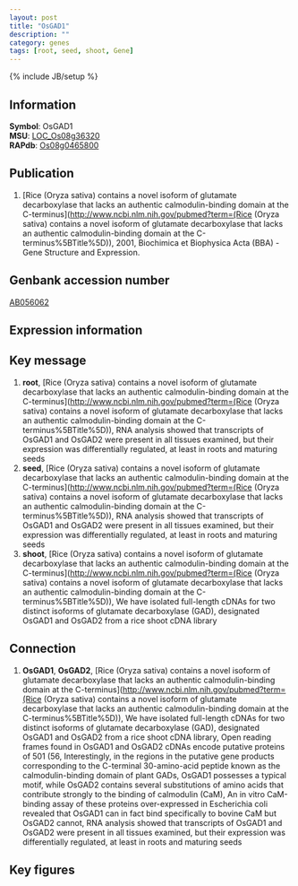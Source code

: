 ```yaml
---
layout: post
title: "OsGAD1"
description: ""
category: genes
tags: [root, seed, shoot, Gene]
---
```

{% include JB/setup %}

## Information
__Symbol__: OsGAD1  
__MSU__: [LOC_Os08g36320](http://rice.plantbiology.msu.edu/cgi-bin/ORF_infopage.cgi?orf=LOC_Os08g36320)  
__RAPdb__: [Os08g0465800](http://rapdb.dna.affrc.go.jp/viewer/gbrowse_details/irgsp1?name=Os08g0465800)  

## Publication
1. [Rice (Oryza sativa) contains a novel isoform of glutamate decarboxylase that lacks an authentic calmodulin-binding domain at the C-terminus](http://www.ncbi.nlm.nih.gov/pubmed?term=(Rice (Oryza sativa) contains a novel isoform of glutamate decarboxylase that lacks an authentic calmodulin-binding domain at the C-terminus%5BTitle%5D)), 2001, Biochimica et Biophysica Acta (BBA) - Gene Structure and Expression.

## Genbank accession number
[AB056062](http://www.ncbi.nlm.nih.gov/nuccore/AB056062)

## Expression information

## Key message
1. __root__, [Rice (Oryza sativa) contains a novel isoform of glutamate decarboxylase that lacks an authentic calmodulin-binding domain at the C-terminus](http://www.ncbi.nlm.nih.gov/pubmed?term=(Rice (Oryza sativa) contains a novel isoform of glutamate decarboxylase that lacks an authentic calmodulin-binding domain at the C-terminus%5BTitle%5D)),  RNA analysis showed that transcripts of OsGAD1 and OsGAD2 were present in all tissues examined, but their expression was differentially regulated, at least in roots and maturing seeds
2. __seed__, [Rice (Oryza sativa) contains a novel isoform of glutamate decarboxylase that lacks an authentic calmodulin-binding domain at the C-terminus](http://www.ncbi.nlm.nih.gov/pubmed?term=(Rice (Oryza sativa) contains a novel isoform of glutamate decarboxylase that lacks an authentic calmodulin-binding domain at the C-terminus%5BTitle%5D)),  RNA analysis showed that transcripts of OsGAD1 and OsGAD2 were present in all tissues examined, but their expression was differentially regulated, at least in roots and maturing seeds
3. __shoot__, [Rice (Oryza sativa) contains a novel isoform of glutamate decarboxylase that lacks an authentic calmodulin-binding domain at the C-terminus](http://www.ncbi.nlm.nih.gov/pubmed?term=(Rice (Oryza sativa) contains a novel isoform of glutamate decarboxylase that lacks an authentic calmodulin-binding domain at the C-terminus%5BTitle%5D)), We have isolated full-length cDNAs for two distinct isoforms of glutamate decarboxylase (GAD), designated OsGAD1 and OsGAD2 from a rice shoot cDNA library

## Connection
1. __OsGAD1__, __OsGAD2__, [Rice (Oryza sativa) contains a novel isoform of glutamate decarboxylase that lacks an authentic calmodulin-binding domain at the C-terminus](http://www.ncbi.nlm.nih.gov/pubmed?term=(Rice (Oryza sativa) contains a novel isoform of glutamate decarboxylase that lacks an authentic calmodulin-binding domain at the C-terminus%5BTitle%5D)), We have isolated full-length cDNAs for two distinct isoforms of glutamate decarboxylase (GAD), designated OsGAD1 and OsGAD2 from a rice shoot cDNA library, Open reading frames found in OsGAD1 and OsGAD2 cDNAs encode putative proteins of 501 (56, Interestingly, in the regions in the putative gene products corresponding to the C-terminal 30-amino-acid peptide known as the calmodulin-binding domain of plant GADs, OsGAD1 possesses a typical motif, while OsGAD2 contains several substitutions of amino acids that contribute strongly to the binding of calmodulin (CaM), An in vitro CaM-binding assay of these proteins over-expressed in Escherichia coli revealed that OsGAD1 can in fact bind specifically to bovine CaM but OsGAD2 cannot, RNA analysis showed that transcripts of OsGAD1 and OsGAD2 were present in all tissues examined, but their expression was differentially regulated, at least in roots and maturing seeds

## Key figures



